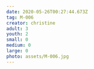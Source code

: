 ```yaml
---
date: 2020-05-26T00:27:44.673Z
tag: M-006
creator: christine
adult: 3
youth: 2
small: 0
medium: 0
large: 0
photo: assets/M-006.jpg
---
```

